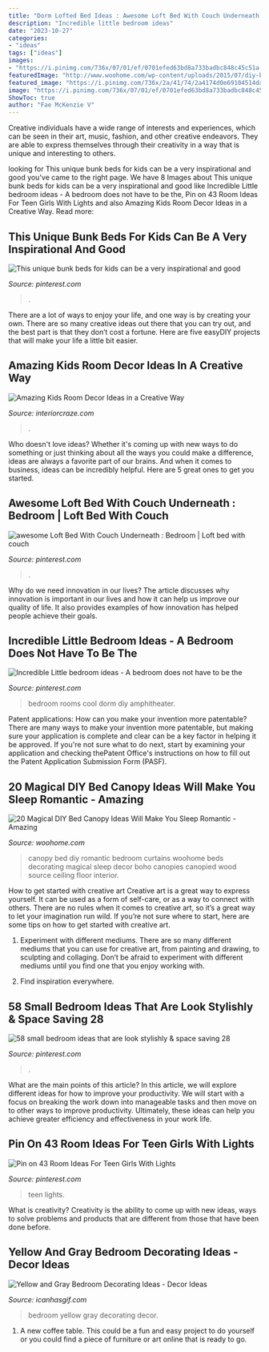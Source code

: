 ```yaml
---
title: "Dorm Lofted Bed Ideas : Awesome Loft Bed With Couch Underneath : Bedroom"
description: "Incredible little bedroom ideas"
date: "2023-10-27"
categories:
- "ideas"
tags: ["ideas"]
images:
- "https://i.pinimg.com/736x/07/01/ef/0701efed63bd8a733badbc848c45c51a.jpg"
featuredImage: "http://www.woohome.com/wp-content/uploads/2015/07/diy-bed-canopy-woohome-5.jpg"
featured_image: "https://i.pinimg.com/736x/2a/41/74/2a4174d0e69104514da69a055c275b00.jpg"
image: "https://i.pinimg.com/736x/07/01/ef/0701efed63bd8a733badbc848c45c51a.jpg"
ShowToc: true
author: "Fae McKenzie V"
---
```



Creative individuals have a wide range of interests and experiences, which can be seen in their art, music, fashion, and other creative endeavors. They are able to express themselves through their creativity in a way that is unique and interesting to others.

	

		
looking for This unique bunk beds for kids can be a very inspirational and good you've came to the right page. We have 8 Images about This unique bunk beds for kids can be a very inspirational and good like Incredible Little bedroom ideas - A bedroom does not have to be the, Pin on 43 Room Ideas For Teen Girls With Lights and also Amazing Kids Room Decor Ideas in a Creative Way. Read more:
		
    
## This Unique Bunk Beds For Kids Can Be A Very Inspirational And Good

<img loading=lazy src="https://i.pinimg.com/736x/b0/f2/30/b0f2306164401c79384e6cff8d20b883.jpg" onerror="this.onerror=null;this.src='https://tse3.mm.bing.net/th?id=OIP.x7Al-5a6H0IQWw0b-WuRkgHaLG&amp;pid=15.1';" alt="This unique bunk beds for kids can be a very inspirational and good">

_Source: pinterest.com_

>. 

	

There are a lot of ways to enjoy your life, and one way is by creating your own. There are so many creative ideas out there that you can try out, and the best part is that they don’t cost a fortune. Here are five easyDIY projects that will make your life a little bit easier.

    
## Amazing Kids Room Decor Ideas In A Creative Way

<img loading=lazy src="https://interiorcraze.com/wp-content/uploads/2020/08/kids-room-decor-ideas8-e1596535492717.jpg" onerror="this.onerror=null;this.src='https://tse3.mm.bing.net/th?id=OIP.46dJkGzXR_PI30fmlJg9WAHaKu&amp;pid=15.1';" alt="Amazing Kids Room Decor Ideas in a Creative Way">

_Source: interiorcraze.com_

>. 

	

Who doesn't love ideas? Whether it's coming up with new ways to do something or just thinking about all the ways you could make a difference, ideas are always a favorite part of our brains. And when it comes to business, ideas can be incredibly helpful. Here are 5 great ones to get you started.

    
## Awesome Loft Bed With Couch Underneath : Bedroom | Loft Bed With Couch

<img loading=lazy src="https://i.pinimg.com/736x/1e/2c/6f/1e2c6f79facf89a3df8aa2cee6f5dda0--loft-beds-couch.jpg" onerror="this.onerror=null;this.src='https://tse1.mm.bing.net/th?id=OIP.RX1kREkdbhBnlIr-U69CdAHaFj&amp;pid=15.1';" alt="awesome Loft Bed With Couch Underneath : Bedroom | Loft bed with couch">

_Source: pinterest.com_

>. 

	

Why do we need innovation in our lives?
The article discusses why innovation is important in our lives and how it can help us improve our quality of life. It also provides examples of how innovation has helped people achieve their goals.

    
## Incredible Little Bedroom Ideas - A Bedroom Does Not Have To Be The

<img loading=lazy src="https://i.pinimg.com/736x/07/01/ef/0701efed63bd8a733badbc848c45c51a.jpg" onerror="this.onerror=null;this.src='https://tse3.mm.bing.net/th?id=OIP.N1bsw_M22FkNIyJW1fRy3QHaJ3&amp;pid=15.1';" alt="Incredible Little bedroom ideas - A bedroom does not have to be the">

_Source: pinterest.com_

>bedroom rooms cool dorm diy amphitheater. 

	

Patent applications: How can you make your invention more patentable?
There are many ways to make your invention more patentable, but making sure your application is complete and clear can be a key factor in helping it be approved. If you're not sure what to do next, start by examining your application and checking thePatent Office's instructions on how to fill out the Patent Application Submission Form (PASF).

    
## 20 Magical DIY Bed Canopy Ideas Will Make You Sleep Romantic - Amazing

<img loading=lazy src="http://www.woohome.com/wp-content/uploads/2015/07/diy-bed-canopy-woohome-5.jpg" onerror="this.onerror=null;this.src='https://tse1.mm.bing.net/th?id=OIP.rSlS-P24WMJJJnProar_iAHaLF&amp;pid=15.1';" alt="20 Magical DIY Bed Canopy Ideas Will Make You Sleep Romantic - Amazing">

_Source: woohome.com_

>canopy bed diy romantic bedroom curtains woohome beds decorating magical sleep decor boho canopies canopied wood source ceiling floor interior. 

	

How to get started with creative art
Creative art is a great way to express yourself. It can be used as a form of self-care, or as a way to connect with others. There are no rules when it comes to creative art, so it’s a great way to let your imagination run wild. If you’re not sure where to start, here are some tips on how to get started with creative art.
1. Experiment with different mediums. There are so many different mediums that you can use for creative art, from painting and drawing, to sculpting and collaging. Don’t be afraid to experiment with different mediums until you find one that you enjoy working with.

2. Find inspiration everywhere.

    
## 58 Small Bedroom Ideas That Are Look Stylishly &amp; Space Saving 28

<img loading=lazy src="https://i.pinimg.com/736x/9d/b5/2d/9db52d96a967529d4322d51fb55efd71.jpg" onerror="this.onerror=null;this.src='https://tse3.mm.bing.net/th?id=OIP.Aatkpt9E3Pw_ONuj9bqJcgHaJ3&amp;pid=15.1';" alt="58 small bedroom ideas that are look stylishly &amp; space saving 28">

_Source: pinterest.com_

>. 

	

What are the main points of this article?
In this article, we will explore different ideas for how to improve your productivity. We will start with a focus on breaking the work down into manageable tasks and then move on to other ways to improve productivity. Ultimately, these ideas can help you achieve greater efficiency and effectiveness in your work life.

    
## Pin On 43 Room Ideas For Teen Girls With Lights

<img loading=lazy src="https://i.pinimg.com/736x/2a/41/74/2a4174d0e69104514da69a055c275b00.jpg" onerror="this.onerror=null;this.src='https://tse2.mm.bing.net/th?id=OIP.c0CSoHhnOFoA27tW2NV0NgHaNJ&amp;pid=15.1';" alt="Pin on 43 Room Ideas For Teen Girls With Lights">

_Source: pinterest.com_

>teen lights. 

	

What is creativity?
Creativity is the ability to come up with new ideas, ways to solve problems and products that are different from those that have been done before.

    
## Yellow And Gray Bedroom Decorating Ideas - Decor Ideas

<img loading=lazy src="https://www.icanhasgif.com/wp-content/uploads/2014/10/Yellow-and-Gray-Bedroom-Decorating-Ideas.jpg" onerror="this.onerror=null;this.src='https://tse2.mm.bing.net/th?id=OIP.pZvvrO8-vcnlIuqsMJ8w3wHaFj&amp;pid=15.1';" alt="Yellow and Gray Bedroom Decorating Ideas - Decor Ideas">

_Source: icanhasgif.com_

>bedroom yellow gray decorating decor. 

	

1. A new coffee table. This could be a fun and easy project to do yourself or you could find a piece of furniture or art online that is ready to go.

